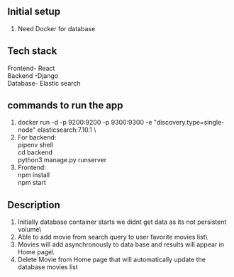## Initial setup
  1. Need Docker for database

## Tech stack
Frontend- React\
Backend -Django\
Database- Elastic search

## commands to run the app
1. docker run -d -p 9200:9200 -p 9300:9300 -e "discovery.type=single-node" elasticsearch:7.10.1 \
2. For backend:\
     pipenv shell\
     cd backend\
     python3 manage.py runserver
3. Frontend:\
   npm install\
   npm start

## Description
1. Initially database container starts we didnt get data as its not persistent volume\
2. Able to add movie from search query to user favorite movies list\
3. Movies will add asynchronously to data base and results will appear in Home page\
4. Delete Movie from Home page that will automatically update the database movies list
